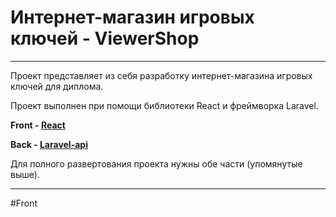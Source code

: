 # Интернет-магазин игровых ключей - ViewerShop

---

Проект представляет из себя разработку интернет-магазина игровых ключей для диплома.

Проект выполнен при помощи библиотеки React и фреймворка Laravel. 

**Front - [React](https://github.com/LilViewer/Front-ViewerShop)**

**Back - [Laravel-api](https://github.com/LilViewer/Back-ViewerShop)**

Для полного развертования проекта нужны обе части (упомянутые выше).

---

#Front

